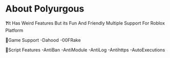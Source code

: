 # About Polyurgous
❓It Has Weird Features But its Fun And Friendly Multiple Support For Roblox Platform 


🚀Game Support
-Dahood
-00FRake


📝Script Features 
-AntiBan
-AntiModule
-AntiLog
-Antihttps
-AutoExecutions 
